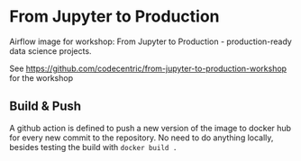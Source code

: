 # From Jupyter to Production

Airflow image for workshop: From Jupyter to Production - production-ready data science projects.

See https://github.com/codecentric/from-jupyter-to-production-workshop for the workshop


## Build & Push

A github action is defined to push a new version of the image to docker hub for every new commit to the repository. No need to do anything locally, besides testing the build with `docker build .`
